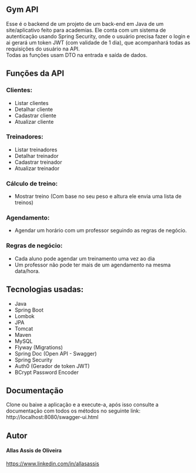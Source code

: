 ## Gym API

Esse é o backend de um projeto de um back-end em Java de um site/aplicativo feito para academias. Ele conta com um sistema de autenticação usando Spring Security, onde o usuário precisa fazer o login e ai gerará um token JWT (com validade de 1 dia), que acompanhará todas as requisições do usuário na API.<br>
Todas as funções usam DTO na entrada e saída de dados.

## Funções da API
### Clientes:
- Listar clientes
- Detalhar cliente
- Cadastrar cliente
- Atualizar cliente

### Treinadores:
- Listar treinadores
- Detalhar treinador
- Cadastrar treinador
- Atualizar treinador

### Cálculo de treino:
- Mostrar treino (Com base no seu peso e altura ele envia uma lista de treinos)

### Agendamento:
- Agendar um horário com um professor seguindo as regras de negócio.

### Regras de negócio:
- Cada aluno pode agendar um treinamento uma vez ao dia
- Um professor não pode ter mais de um agendamento na mesma data/hora.

## Tecnologias usadas:

- Java
- Spring Boot
- Lombok
- JPA
- Tomcat
- Maven
- MySQL
- Flyway (Migrations)
- Spring Doc (Open API - Swagger)
- Spring Security
- Auth0 (Gerador de token JWT)
- BCrypt Password Encoder

## Documentação
Clone ou baixe a aplicação e a execute-a, após isso consulte a documentação com todos os métodos no seguinte link: <br>
http://localhost:8080/swagger-ui.html

## Autor

#### Allas Assis de Oliveira
https://www.linkedin.com/in/allasassis
